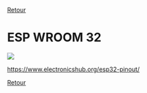 [Retour](partie_électronique.md)

# ESP WROOM 32

![](Images/ESPWROOM.webp")

https://www.electronicshub.org/esp32-pinout/

[Retour](partie_mécanique.md)
